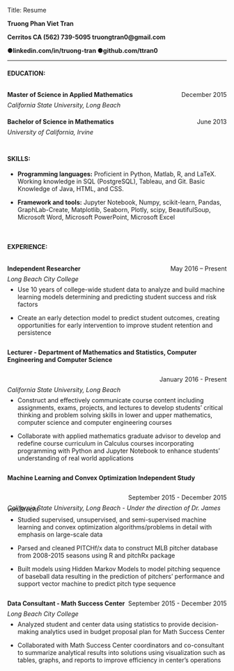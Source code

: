 Title: Resume
<p><strong>Truong Phan Viet Tran</strong></p>
<p><strong> Cerritos CA (562) 739-5095 truongtran0@gmail.com</strong></p>
<p><strong>&#x25cf;linkedin.com/in/truong-tran &#x25cf;github.com/ttran0 </strong></p>
<hr size = "7" noshade>
<h4>EDUCATION: </h4>
<p style = "float:left;"><strong>Master of Science in Applied Mathematics</strong></p>
<p style = "float:right;"> December 2015</p>
<p style="clear:both; line-height: 3px"><em>California State University, Long Beach</em></p>
<p style = "float:left;"><strong>Bachelor of Science in Mathematics</strong></p>
<p style = "float:right;">June 2013</p>
<p style="clear:both; line-height: 3px"><em>University of California, Irvine</em> </p>
</div>
&nbsp;

<h4>SKILLS:</h4>
<ul>
  <li><p><strong>Programming languages:</strong> Proficient in Python, Matlab, R, and LaTeX. Working knowledge in SQL (PostgreSQL), Tableau, and Git. Basic Knowledge of Java, HTML, and CSS.</p></li>
  <li><p><strong>Framework and tools:</strong> Jupyter Notebook, Numpy, scikit-learn, Pandas, GraphLab-Create, Matplotlib, Seaborn, Plotly, scipy, BeautifulSoup, Microsoft Word, Microsoft PowerPoint, Microsoft Excel</p></li>
</ul>
&nbsp;

<h4>EXPERIENCE: </h4>
<span>
<p style = "float:left;"><strong>Independent Researcher</strong></p>
<p style = "float:right"> May 2016 – Present</p>
</span>
<p style="clear:both; line-height: 3px"><em>Long Beach City College</em></p>
<ul>
  <li><p>Use 10 years of college-wide student data to analyze and build machine learning models determining and predicting student success and risk factors</p></li>
  <li><p>Create an early detection model to predict student outcomes, creating opportunities for early intervention to improve student retention and persistence</p></li>
</ul>
<span>
<p style = "float:left;"><strong>Lecturer - Department of Mathematics and Statistics, Computer Engineering and Computer Science</strong> </p>
<p style = "float:right;">January 2016 - Present</p>
</span>
<p style="clear:both; line-height: 3px"><em>California State University, Long Beach</em></p>
<ul>
  <li><p>Construct and effectively communicate course content including assignments, exams, projects, and lectures to develop students’ critical thinking and problem solving skills in lower and upper mathematics, computer science and computer engineering courses</p></li>
  <li><p>Collaborate with applied mathematics graduate advisor to develop and redefine course curriculum in Calculus courses incorporating programming with Python and Jupyter Notebook to enhance students’ understanding of real world applications</p></li>
</ul>
<span>
<p style = "float:left"><strong>Machine Learning and Convex Optimization Independent Study</strong> </p>
<p style = "float:right;"> September 2015 - December 2015</p>
</span>
<p style="clear:both; line-height: 3px"><em>California State University, Long Beach - Under the direction of Dr. James von Brecht</em></p>
<ul>
  <li><p>Studied supervised, unsupervised, and semi-supervised machine learning and convex optimization algorithms/problems in detail with emphasis on large-scale data</p></li>
  <li><p>Parsed and cleaned PITCHf/x data to construct MLB pitcher database from 2008-2015 seasons using R and pitchRx package</p></li>
  <li><p>Built models using Hidden Markov Models to model pitching sequence of baseball data resulting in the prediction of pitchers’ performance and support vector machine to predict pitch type sequence</p></li>
</ul>
<p></p>
<span>
<p style = "float:left"><strong>Data Consultant - Math Success Center</strong> </p>
<p style = "float:right"> September 2015 - December 2015</p>
</span>
<p style="clear:both; line-height: 3px"><em>Long Beach City College</em></p>
<ul>
  <li><p>Analyzed student and center data using statistics to provide decision-making analytics used in budget proposal plan for Math Success Center</p></li>
  <li><p>Collaborated with Math Success Center coordinators and co-consultant to summarize analytical results into solutions using visualization such as tables, graphs, and reports to improve efficiency in center’s operations</p></li>
</ul>
